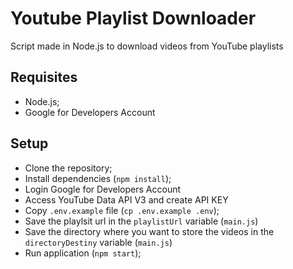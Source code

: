 # Youtube Playlist Downloader 

Script made in Node.js to download videos from YouTube playlists

## Requisites

- Node.js;
- Google for Developers Account

## Setup

- Clone the repository;
- Install dependencies (`npm install`);
- Login Google for Developers Account 
- Access YouTube Data API V3 and create API KEY
- Copy `.env.example` file (`cp .env.example .env`);
- Save the playlsit url in the `playlistUrl` variable (`main.js`)
- Save the directory where you want to store the videos in the `directoryDestiny` variable (`main.js`)
- Run application (`npm start`);